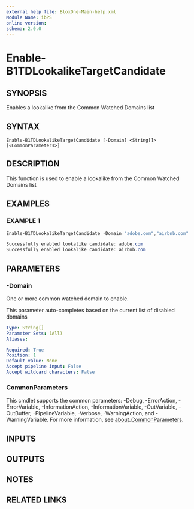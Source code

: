 ```yaml
---
external help file: BloxOne-Main-help.xml
Module Name: ibPS
online version:
schema: 2.0.0
---
```


# Enable-B1TDLookalikeTargetCandidate

## SYNOPSIS
Enables a lookalike from the Common Watched Domains list

## SYNTAX

```
Enable-B1TDLookalikeTargetCandidate [-Domain] <String[]> [<CommonParameters>]
```

## DESCRIPTION
This function is used to enable a lookalike from the Common Watched Domains list

## EXAMPLES

### EXAMPLE 1
```powershell
Enable-B1TDLookalikeTargetCandidate -Domain "adobe.com","airbnb.com"

Successfully enabled lookalike candidate: adobe.com
Successfully enabled lookalike candidate: airbnb.com
```

## PARAMETERS

### -Domain
One or more common watched domain to enable.

This parameter auto-completes based on the current list of disabled domains

```yaml
Type: String[]
Parameter Sets: (All)
Aliases:

Required: True
Position: 1
Default value: None
Accept pipeline input: False
Accept wildcard characters: False
```

### CommonParameters
This cmdlet supports the common parameters: -Debug, -ErrorAction, -ErrorVariable, -InformationAction, -InformationVariable, -OutVariable, -OutBuffer, -PipelineVariable, -Verbose, -WarningAction, and -WarningVariable. For more information, see [about_CommonParameters](http://go.microsoft.com/fwlink/?LinkID=113216).

## INPUTS

## OUTPUTS

## NOTES

## RELATED LINKS

